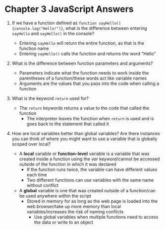 # Chapter 3 JavaScript Answers

1.  If we have a function defined as `function sayHello(){console.log("Hello!")}`, what is the difference between entering `sayHello` and `sayHello()` in the console?
    * Entering `sayHello` will return the entire function, as that is the function name
    * Entering `sayHello()` calls the function and returns the word "Hello"

2.  What is the difference between function parameters and arguments?
    * Parameters indicate what the function needs to work inside the parentheses of a function/these words act like variable names
    * Arguments are the values that you pass into the code when calling a function

3.  What is the keyword `return` used for?
    * The `return` keywords returns a value to the code that called the function
      * The interpreter leaves the function when `return` is used and is goes back to the statement that called it

4.  How are local variables better than global variables? Are there instances you can think of where you might want to use a variable that is globally scoped over local?
    * A **local** variable or **function-level** variable is a variable that was created inside a function using the *var* keyword/cannot be accessed outside of the function in which it was declared
      * If the function runs twice, the variable can have different values each time
      * Two different functions can use variables with the same name without conflict
    * A **global** variable is one that was created outside of a function/can be used anywhere within the script
      * Stored in memory for as long as the web page is loaded into the web browser/take up more memory than local variables/increases the risk of naming conflicts
        * Use global variables when multiple functions need to access the data or write to an object

